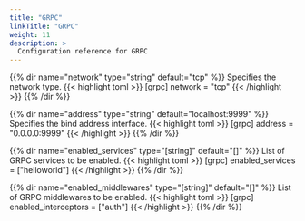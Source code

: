 ```yaml
---
title: "GRPC"
linkTitle: "GRPC"
weight: 11
description: >
  Configuration reference for GRPC
---
```


{{% dir name="network" type="string" default="tcp" %}}
Specifies the network type. 
{{< highlight toml >}}
[grpc]
network = "tcp"
{{< /highlight >}}
{{% /dir %}}

{{% dir name="address" type="string" default="localhost:9999" %}}
Specifies the bind address interface.
{{< highlight toml >}}
[grpc]
address = "0.0.0.0:9999"
{{< /highlight >}}
{{% /dir %}}

{{% dir name="enabled_services" type="[string]" default="[]" %}}
List of GRPC services to be enabled.
{{< highlight toml >}}
[grpc]
enabled_services = ["helloworld"]
{{< /highlight >}}
{{% /dir %}}

{{% dir name="enabled_middlewares" type="[string]" default="[]" %}}
List of GRPC middlewares to be enabled.
{{< highlight toml >}}
[grpc]
enabled_interceptors = ["auth"]
{{< /highlight >}}
{{% /dir %}}
